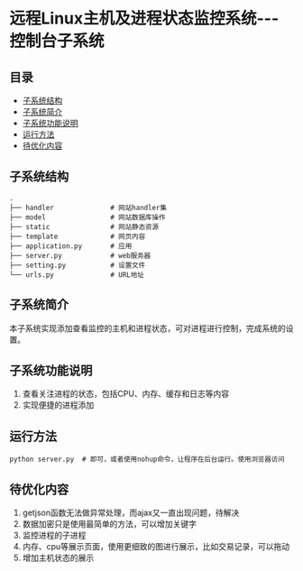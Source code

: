 # 远程Linux主机及进程状态监控系统---控制台子系统

## 目录

- [子系统结构](#子系统结构)
- [子系统简介](#子系统简介)
- [子系统功能说明](#子系统功能说明)
- [运行方法](#运行方法)
- [待优化内容](#待优化内容)

## 子系统结构

```text
.
├── handler              # 网站handler集
├── model                # 网站数据库操作
├── static               # 网站静态资源 
├── template             # 网页内容 
├── application.py       # 应用
├── server.py            # web服务器
├── setting.py           # 设置文件
└── urls.py              # URL地址 
```


## 子系统简介
本子系统实现添加查看监控的主机和进程状态，可对进程进行控制，完成系统的设置。


## 子系统功能说明
1. 查看关注进程的状态，包括CPU、内存、缓存和日志等内容
2. 实现便捷的进程添加

## 运行方法
```text
python server.py  # 即可，或者使用nohup命令，让程序在后台运行。使用浏览器访问
```

## 待优化内容

1. getjson函数无法做异常处理，而ajax又一直出现问题，待解决
2. 数据加密只是使用最简单的方法，可以增加关键字
3. 监控进程的子进程
5. 内存、cpu等展示页面，使用更细致的图进行展示，比如交易记录，可以拖动
7. 增加主机状态的展示
